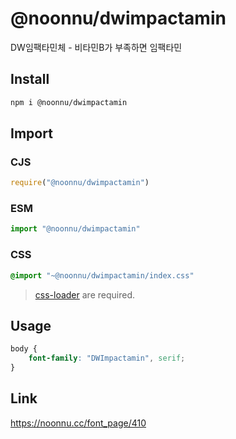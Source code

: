 # @noonnu/dwimpactamin
DW임팩타민체 - 비타민B가 부족하면 임팩타민

## Install
```sh
npm i @noonnu/dwimpactamin
```
## Import
### CJS
```js
require("@noonnu/dwimpactamin")
```
### ESM
```js
import "@noonnu/dwimpactamin"
```
### CSS 
```css
@import "~@noonnu/dwimpactamin/index.css"
```
> [css-loader](https://github.com/webpack-contrib/css-loader) are required.

## Usage
```css
body {
    font-family: "DWImpactamin", serif;
}
```

## Link
https://noonnu.cc/font_page/410